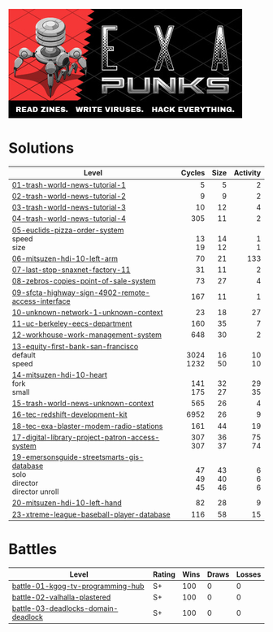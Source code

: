  ![](header.jpg)

# Solutions

| Level                                                        |                   Cycles |                     Size |              Activity |
| ------------------------------------------------------------ | -----------------------: | -----------------------: | --------------------: |
| [01-trash-world-news-tutorial-1](01-trash-world-news-tutorial-1) |                        5 |                        5 |                     2 |
| [02-trash-world-news-tutorial-2](02-trash-world-news-tutorial-2) |                        9 |                        9 |                     2 |
| [03-trash-world-news-tutorial-3](03-trash-world-news-tutorial-3) |                       10 |                       12 |                     4 |
| [04-trash-world-news-tutorial-4](04-trash-world-news-tutorial-4) |                      305 |                       11 |                     2 |
| [05-euclids-pizza-order-system](05-euclids-pizza-order-system)<br />speed<br />size |         <br />13<br />19 |         <br />14<br />12 |        <br />1<br />1 |
| [06-mitsuzen-hdi-10-left-arm](06-mitsuzen-hdi-10-left-arm)   |                       70 |                       21 |                   133 |
| [07-last-stop-snaxnet-factory-11](07-last-stop-snaxnet-factory-11) |                       31 |                       11 |                     2 |
| [08-zebros-copies-point-of-sale-system](08-zebros-copies-point-of-sale-system) |                       73 |                       27 |                     4 |
| [09-sfcta-highway-sign-4902-remote-access-interface](09-sfcta-highway-sign-4902-remote-access-interface) |                      167 |                       11 |                     1 |
| [10-unknown-network-1-unknown-context](10-unknown-network-1-unknown-context) |                       23 |                       18 |                    27 |
| [11-uc-berkeley-eecs-department](11-uc-berkeley-eecs-department) |                      160 |                       35 |                     7 |
| [12-workhouse-work-management-system](12-workhouse-work-management-system) |                      648 |                       30 |                     2 |
| [13-equity-first-bank-san-francisco](13-equity-first-bank-san-francisco)<br />default<br />speed |     <br />3024<br />1232 |         <br />16<br />50 |      <br />10<br />10 |
| [14-mitsuzen-hdi-10-heart](14-mitsuzen-hdi-10-heart)<br />fork<br />small |       <br />141<br />175 |         <br />32<br />27 |      <br />29<br />35 |
| [15-trash-world-news-unknown-context](15-trash-world-news-unknown-context) |                      565 |                       26 |                     4 |
| [16-tec-redshift-development-kit](16-tec-redshift-development-kit) |                     6952 |                       26 |                     9 |
| [18-tec-exa-blaster-modem-radio-stations](18-tec-exa-blaster-modem-radio-stations) |                      161 |                       44 |                    19 |
| [17-digital-library-project-patron-access-system](17-digital-library-project-patron-access-system) |             307<br />307 |               36<br />37 |            75<br />74 |
| [19-emersonsguide-streetsmarts-gis-database](19-emersonsguide-streetsmarts-gis-database)<br />solo<br />director<br />director unroll | <br />47<br />49<br />45 | <br />43<br />40<br />46 | <br />6<br />6<br />6 |
| [20-mitsuzen-hdi-10-left-hand](20-mitsuzen-hdi-10-left-hand) |                       82 |                       28 |                     9 |
| [23-xtreme-league-baseball-player-database](23-xtreme-league-baseball-player-database) |                      116 |                       58 |                    15 |


# Battles

| Level                                                        | Rating | Wins | Draws | Losses |
| ------------------------------------------------------------ | ------ | ---- | ----- | ------ |
| [battle-01-kgog-tv-programming-hub](battle-01-kgog-tv-programming-hub) | S+     | 100  | 0     | 0      |
| [battle-02-valhalla-plastered](battle-02-valhalla-plastered) | S+     | 100  | 0     | 0      |
| [battle-03-deadlocks-domain-deadlock](battle-03-deadlocks-domain-deadlock) | S+     | 100  | 0     | 0      |

